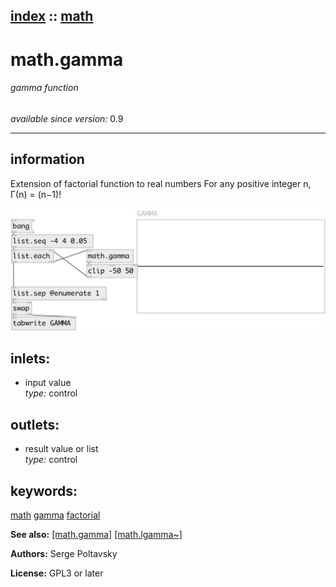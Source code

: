 [index](index.html) :: [math](category_math.html)
---

# math.gamma

###### gamma function

*available since version:* 0.9

---


## information
Extension of factorial function to real numbers For any positive integer n, Γ(n) = (n−1)!


[![example](../examples/img/math.gamma.jpg)](../examples/pd/math.gamma.pd)









## inlets:

* input value<br>
_type:_ control



## outlets:

* result value or list<br>
_type:_ control



## keywords:

[math](keywords/math.html)
[gamma](keywords/gamma.html)
[factorial](keywords/factorial.html)



**See also:**
[\[math.gamma\]](math.gamma.html)
[\[math.lgamma~\]](math.lgamma~.html)




**Authors:** Serge Poltavsky




**License:** GPL3 or later






